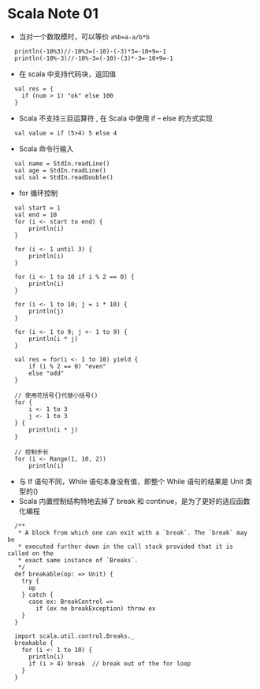 # Scala Note 01


- 当对一个数取模时，可以等价 `a%b=a-a/b*b`

```
  println(-10%3)//-10%3=(-10)-(-3)*3=-10+9=-1
  println(-10%-3)//-10%-3=(-10)-(3)*-3=-10+9=-1
```

- 在 scala 中支持代码块，返回值

```
  val res = {
    if (num > 1) "ok" else 100
  }
```

- Scala 不支持三目运算符 , 在 Scala 中使用 if – else 的方式实现

```
  val value = if (5>4) 5 else 4
```

- Scala 命令行输入

```
  val name = StdIn.readLine()
  val age = StdIn.readLine()
  val sal = StdIn.readDouble()
```

- for 循环控制

```
  val start = 1
  val end = 10
  for (i <- start to end) {
      println(i)
  }

  for (i <- 1 until 3) {
      println(i)
  }

  for (i <- 1 to 10 if i % 2 == 0) {
      println(i)
  }

  for (i <- 1 to 10; j = i * 10) {
      println(j)
  }

  for (i <- 1 to 9; j <- 1 to 9) {
      println(i * j)
  }

  val res = for(i <- 1 to 10) yield {
      if (i % 2 == 0) "even"
      else "odd"
  }

  // 使用花括号{}代替小括号()
  for {
      i <- 1 to 3
      j <- 1 to 3
  } {
      println(i * j)
  }

  // 控制步长
  for (i <- Range(1, 10, 2))
      println(i)
```

- 与 If 语句不同，While 语句本身没有值，即整个 While 语句的结果是 Unit 类型的()
- Scala 内置控制结构特地去掉了 break 和 continue，是为了更好的适应函数化编程

```
  /**
   * A block from which one can exit with a `break`. The `break` may be
   * executed further down in the call stack provided that it is called on the
   * exact same instance of `Breaks`.
   */
  def breakable(op: => Unit) {
    try {
      op
    } catch {
      case ex: BreakControl =>
        if (ex ne breakException) throw ex
    }
  }
```

```
  import scala.util.control.Breaks._
  breakable {
    for (i <- 1 to 10) {
      println(i)
      if (i > 4) break  // break out of the for loop
    }
  }
```

